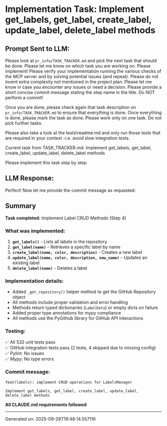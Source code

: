 # Implementation Task: Implement get_labels, get_label, create_label, update_label, delete_label methods

## Prompt Sent to LLM:
Please look at `pr_info/TASK_TRACKER.md` and pick the next task that should be done.
Please let me know on which task you are working on.
Please implement!
Please verify your implementation running the various checks of the MCP server and by solving potential issues (and repeat).
Please do not invent extra complexity not mentioned in the project plan.
Please let me know in case you encounter any issues or need a decision.
Please provide a short concise commit message stating the step name in the title. Do NOT perform a commit!

Once you are done, please check again that task description on `pr_info/TASK_TRACKER.md` to ensure that everything is done.
Once everything is done, please mark the task as done.
Please work only on one task. Do not pick further tasks.

Please also take a look at the tests\readme.md and only run those tests that are required in your context -i.e. avoid slow integration tests.

Current task from TASK_TRACKER.md: Implement get_labels, get_label, create_label, update_label, delete_label methods

Please implement this task step by step.

## LLM Response:
Perfect! Now let me provide the commit message as requested:

## Summary

**Task completed:** Implement Label CRUD Methods (Step 4)

### What was implemented:

1. **`get_labels()`** - Lists all labels in the repository
2. **`get_label(name)`** - Retrieves a specific label by name
3. **`create_label(name, color, description)`** - Creates a new label
4. **`update_label(name, color, description, new_name)`** - Updates an existing label
5. **`delete_label(name)`** - Deletes a label

### Implementation details:

- Added `_get_repository()` helper method to get the GitHub Repository object
- All methods include proper validation and error handling
- Methods return typed dictionaries (`LabelData`) or empty dicts on failure
- Added proper type annotations for mypy compliance
- All methods use the PyGithub library for GitHub API interactions

### Testing:

✅ All 532 unit tests pass  
✅ GitHub integration tests pass (2 tests, 4 skipped due to missing config)  
✅ Pylint: No issues  
✅ Mypy: No type errors  

### Commit message:

```
feat(labels): implement CRUD operations for LabelsManager

Implement get_labels, get_label, create_label, update_label, delete_label methods
```

**All CLAUDE.md requirements followed**

---
Generated on: 2025-09-29T19:48:14.557116